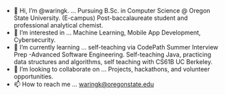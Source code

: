 - 👋 Hi, I’m @waringk. ... Pursuing B.Sc. in Computer Science @ Oregon State University. (E-campus) Post-baccalaureate student and professional analytical chemist.
- 👀 I’m interested in ... Machine Learning, Mobile App Development, Cybersecurity.
- 🌱 I’m currently learning ... self-teaching via CodePath Summer Interview Prep -Advanced Software Engineering. Self-teaching Java, practicing data structures and algorithms, self teaching with CS61B UC Berkeley.
- 💞️ I’m looking to collaborate on ... Projects, hackathons, and volunteer opportunities. 
- 📫 How to reach me ... waringk@oregonstate.edu


